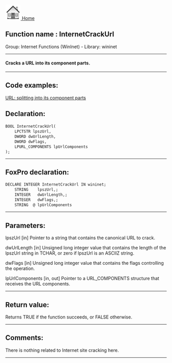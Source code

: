 [<img src="../../images/home.png"> Home ](https://github.com/VFPX/Win32API)  

## Function name : InternetCrackUrl
Group: Internet Functions (WinInet) - Library: wininet    
***  


#### Cracks a URL into its component parts.
***  


## Code examples:
[URL: splitting into its component parts](../../samples/sample_184.md)  

## Declaration:
```foxpro  
BOOL InternetCrackUrl(
	LPCTSTR lpszUrl,
	DWORD dwUrlLength,
	DWORD dwFlags,
	LPURL_COMPONENTS lpUrlComponents
);  
```  
***  


## FoxPro declaration:
```foxpro  
DECLARE INTEGER InternetCrackUrl IN wininet;
	STRING    lpszUrl,;
	INTEGER   dwUrlLength,;
	INTEGER   dwFlags,;
	STRING  @ lpUrlComponents  
```  
***  


## Parameters:
lpszUrl
[in] Pointer to a string that contains the canonical URL to crack.

dwUrlLength
[in] Unsigned long integer value that contains the length of the lpszUrl string in TCHAR, or zero if lpszUrl is an ASCIIZ string.

dwFlags
[in] Unsigned long integer value that contains the flags controlling the operation. 

lpUrlComponents
[in, out] Pointer to a URL_COMPONENTS structure that receives the URL components.
  
***  


## Return value:
Returns TRUE if the function succeeds, or FALSE otherwise.   
***  


## Comments:
There is nothing related to Internet site cracking here.  
  
***  

